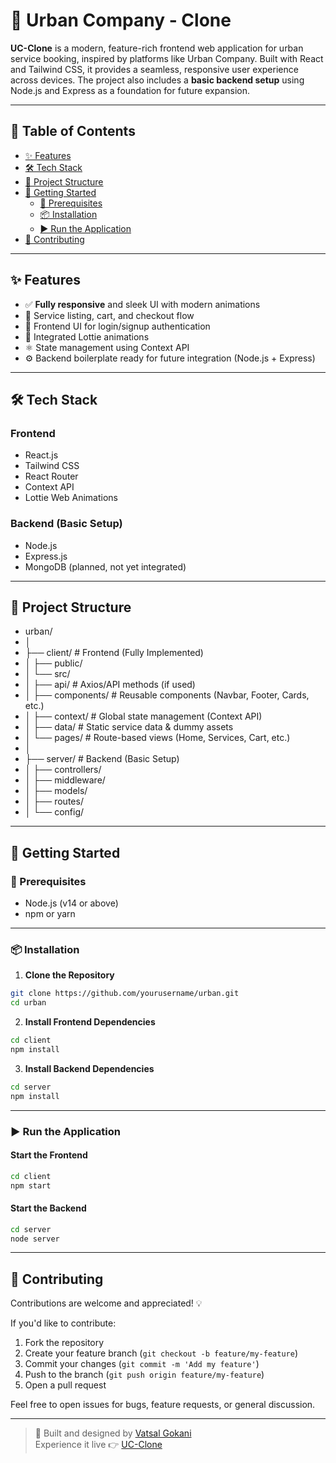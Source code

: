 # 🌆 Urban Company - Clone

**UC-Clone** is a modern, feature-rich frontend web application for urban service booking, inspired by platforms like Urban Company. Built with React and Tailwind CSS, it provides a seamless, responsive user experience across devices. The project also includes a **basic backend setup** using Node.js and Express as a foundation for future expansion.

---

## 📌 Table of Contents

- [✨ Features](#-features)
- [🛠️ Tech Stack](#-tech-stack)
- [📁 Project Structure](#-project-structure)
- [🚀 Getting Started](#-getting-started)
  - [🔧 Prerequisites](#-prerequisites)
  - [📦 Installation](#-installation)
  - [▶️ Run the Application](#-run-the-application)
- [🤝 Contributing](#-contributing)

---

## ✨ Features

- ✅ **Fully responsive** and sleek UI with modern animations
- 🛒 Service listing, cart, and checkout flow
- 🔐 Frontend UI for login/signup authentication
- 🎨 Integrated Lottie animations
- ⚛️ State management using Context API
- ⚙️ Backend boilerplate ready for future integration (Node.js + Express)

---

## 🛠️ Tech Stack

### **Frontend**
- React.js
- Tailwind CSS
- React Router
- Context API
- Lottie Web Animations

### **Backend** (Basic Setup)
- Node.js
- Express.js
- MongoDB (planned, not yet integrated)

---


## 📁 Project Structure

- urban/
- │
- ├── client/ # Frontend (Fully Implemented)
- │ ├── public/
- │ └── src/
- │ ├── api/ # Axios/API methods (if used)
- │ ├── components/ # Reusable components (Navbar, Footer, Cards, etc.)
- │ ├── context/ # Global state management (Context API)
- │ ├── data/ # Static service data & dummy assets
- │ └── pages/ # Route-based views (Home, Services, Cart, etc.)
- │
- ├── server/ # Backend (Basic Setup)
- │ ├── controllers/
- │ ├── middleware/
- │ ├── models/
- │ ├── routes/
- │ └── config/


---

## 🚀 Getting Started

### 🔧 Prerequisites

- Node.js (v14 or above)
- npm or yarn

---

### 📦 Installation

1. **Clone the Repository**
```bash
git clone https://github.com/yourusername/urban.git
cd urban
```

2. **Install Frontend Dependencies**
```bash
cd client
npm install
```

3. **Install Backend Dependencies**
```bash
cd server
npm install
```

---

### ▶️ Run the Application

#### Start the Frontend
```bash
cd client
npm start
```

#### Start the Backend
```bash
cd server
node server
```

---

## 🤝 Contributing

Contributions are welcome and appreciated! 💡

If you'd like to contribute:
1. Fork the repository
2. Create your feature branch (`git checkout -b feature/my-feature`)
3. Commit your changes (`git commit -m 'Add my feature'`)
4. Push to the branch (`git push origin feature/my-feature`)
5. Open a pull request

Feel free to open issues for bugs, feature requests, or general discussion.


---

> 🚀 Built and designed by [Vatsal Gokani](https://www.linkedin.com/in/vatsal-gokani-7759a0247)  
> Experience it live 👉 [UC-Clone](https://urban-service-app.vercel.app/)
